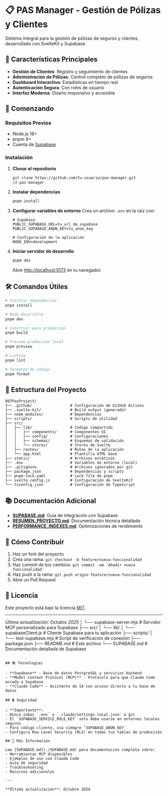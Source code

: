 # 📋 PAS Manager - Gestión de Pólizas y Clientes

Sistema integral para la gestión de pólizas de seguros y clientes, desarrollado con SvelteKit y Supabase.

## 🚀 Características Principales

- **Gestión de Clientes**: Registro y seguimiento de clientes
- **Administración de Pólizas**: Control completo de pólizas de seguros
- **Dashboard Interactivo**: Estadísticas en tiempo real
- **Autenticación Segura**: Con roles de usuario
- **Interfaz Moderna**: Diseño responsivo y accesible

## 🚀 Comenzando

### Requisitos Previos

- Node.js 18+
- pnpm 8+
- Cuenta de [Supabase](https://supabase.com)

### Instalación

1. **Clonar el repositorio**
   ```bash
   git clone https://github.com/tu-usuario/pas-manager.git
   cd pas-manager
   ```

2. **Instalar dependencias**
   ```bash
   pnpm install
   ```

3. **Configurar variables de entorno**
   Crea un archivo `.env` en la raíz con:
   ```env
   # Supabase
   PUBLIC_SUPABASE_URL=tu_url_de_supabase
   PUBLIC_SUPABASE_ANON_KEY=tu_anon_key
   
   # Configuración de la aplicación
   NODE_ENV=development
   ```

4. **Iniciar servidor de desarrollo**
   ```bash
   pnpm dev
   ```

   Abre [http://localhost:5173](http://localhost:5173) en tu navegador.

## 🛠️ Comandos Útiles

```bash
# Instalar dependencias
pnpm install

# Modo desarrollo
pnpm dev

# Construir para producción
pnpm build

# Preview producción local
pnpm preview

# Linting
pnpm lint

# Formateo de código
pnpm format
```

## 📁 Estructura del Proyecto

```
007PasProject/
├── .github/                 # Configuración de GitHub Actions
├── .svelte-kit/             # Build output (generado)
├── node_modules/            # Dependencias
├── scripts/                 # Scripts de utilidad
├── src/
│   ├── lib/                 # Código compartido
│   │   ├── components/      # Componentes UI
│   │   ├── config/          # Configuraciones
│   │   ├── schemas/         # Esquemas de validación
│   │   └── stores/          # Stores de Svelte
│   ├── routes/              # Rutas de la aplicación
│   └── app.html             # Plantilla HTML base
├── static/                  # Archivos estáticos
├── .env                     # Variables de entorno (local)
├── .gitignore               # Archivos ignorados por git
├── package.json             # Dependencias y scripts
├── pnpm-lock.yaml           # Lock file de pnpm
├── svelte.config.js         # Configuración de SvelteKit
└── tsconfig.json            # Configuración de TypeScript
```

## 📚 Documentación Adicional

- **[SUPABASE.md](./SUPABASE.md)**: Guía de integración con Supabase
- **[RESUMEN_PROYECTO.md](./RESUMEN_PROYECTO.md)**: Documentación técnica detallada
- **[PERFORMANCE_INDEXES.md](./docs/PERFORMANCE_INDEXES.md)**: Optimizaciones de rendimiento

## 🤝 Cómo Contribuir

1. Haz un fork del proyecto
2. Crea una rama: `git checkout -b feature/nueva-funcionalidad`
3. Haz commit de tus cambios: `git commit -am 'Añadir nueva funcionalidad'`
4. Haz push a la rama: `git push origin feature/nueva-funcionalidad`
5. Abre un Pull Request

## 📄 Licencia

Este proyecto está bajo la licencia [MIT](LICENSE).

---

*Última actualización: Octubre 2025*
│   └── supabase-server.mjs    # Servidor MCP personalizado para Supabase
├── src/
│   └── lib/
│       └── supabaseClient.js  # Cliente Supabase para tu aplicación
├── scripts/
│   └── test-supabase.mjs      # Script de verificación de conexión
├── package.json
├── README.md                  # Este archivo
└── SUPABASE.md                # Documentación detallada de Supabase
```

## 🛠️ Tecnologías

- **Supabase** - Base de datos PostgreSQL y servicios backend
- **Model Context Protocol (MCP)** - Protocolo para que Claude Code acceda a Supabase
- **Claude Code** - Asistente de IA con acceso directo a tu base de datos

## 🔒 Seguridad

⚠️ **Importante**: 
- Nunca subas `.env` o `.claude/settings.local.json` a git
- El `SUPABASE_SERVICE_ROLE_KEY` solo debe usarse en entornos locales seguros
- Para código cliente, usa siempre `SUPABASE_ANON_KEY`
- Configura Row Level Security (RLS) en todas tus tablas de producción

## 📖 Más Información

Lee [SUPABASE.md](./SUPABASE.md) para documentación completa sobre:
- Herramientas MCP disponibles
- Ejemplos de uso con Claude Code
- Guía de seguridad
- Troubleshooting
- Recursos adicionales

---

**Última actualización**: Octubre 2024
